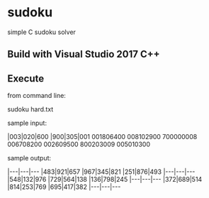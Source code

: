 # sudoku
simple C sudoku solver

## Build with Visual Studio 2017 C++

## Execute

from command line:

sudoku hard.txt

sample input:

|003|020|600
|900|305|001
001806400
008102900
700000008
006708200
002609500
800203009
005010300

sample output:

|---|---|---
|483|921|657
|967|345|821
|251|876|493
|---|---|---
|548|132|976
|729|564|138
|136|798|245
|---|---|---
|372|689|514
|814|253|769
|695|417|382
|---|---|---
